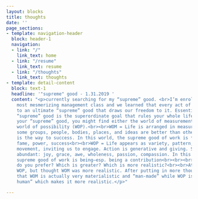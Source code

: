 ```yaml
---
layout: blocks
title: thoughts
date: ''
page_sections:
- template: navigation-header
  block: header-1
  navigation:
  - link: "/"
    link_text: home
  - link: "/resume"
    link_text: resume
  - link: "/thoughts"
    link_text: thoughts
- template: detail-content
  block: text-1
  headline: '"supreme" good - 1.31.2019 '
  content: "<p>currently searching for my “supreme” good. <br>I’m enrolled in the
    most mesmerizing management class and we learned that every act of will is oriented
    to an ultimate “supreme” good that draws our freedom to it. Essentially, your
    “supreme” good is the superordinate goal that rules your whole life. While uncovering
    your “supreme” good, you might find either the world of measurement (WOM) or the
    world of possibility (WOP).<br><br>WOM = Life is arranged in measured hierarchies:
    some groups, people, bodies, places, and ideas are better than others. Competition
    is the way to success. In this world, the supreme good of work is *having* —money,
    fame, power, success<br><br>WOP = Life appears as variety, pattern, and shimmering
    movement, inviting us to engage. Action is generative and giving. Spiritual emotions
    abundant: joy, grace, awe, wholeness, passion, compassion. In this world, the
    supreme good of work is being—esp. being a contribution<br><br><br>Which world/good
    do you prefer? Which is greater? Which is more realistic?<br><br>At first, I preferred
    WOP, but thought WOM was more realistic. After putting in more thought, I understood
    that WOM is actually very materialistic and “man-made” while WOP is more “naturally
    human” which makes it more realistic.</p>"

---
```

